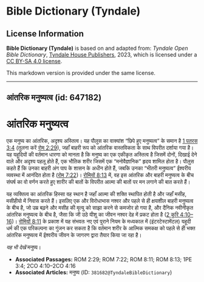 # Bible Dictionary (Tyndale)

## License Information

**Bible Dictionary (Tyndale)** is based on and adapted from: _Tyndale Open Bible Dictionary_, [Tyndale House Publishers](https://tyndaleopenresources.com/), 2023, which is licensed under a [CC BY-SA 4.0 license](https://creativecommons.org/licenses/by-sa/4.0/legalcode.en).

This markdown version is provided under the same license.



--------------------------------

## आंतरिक मनुष्यत्व (id: 647182)

आंतरिक मनुष्यत्व
================

एक मनुष्य का आंतरिक, अदृश्य अस्तित्व। यह पौलुस का वाक्यांश “छिपे हुए मनुष्यत्व” के समान है [1 पतरस 3:4](https://ref.ly/1Pet3:4) (तुलना करें [रोम 2:29](https://ref.ly/Rom2:29)), जहाँ बाहरी रूप को आंतरिक वास्तविकता के साथ विपरीत दर्शाया गया है। यह यहूदियों की वर्तमान धारणा को मानता है कि मनुष्य का एक एकीकृत अस्तित्व है जिसमें दोनों, दिखाई देने वाले और अदृश्य पहलू होते हैं, एक भौतिक शरीर जिसमें एक “मनोवैज्ञानिक” हृदय शामिल होता है। पौलुस कहते हैं कि उनका बाहरी अंग पाप के शासन के अधीन होते हैं, जबकि उनका “भीतरी मनुष्यत्व” ईश्वरीय व्यवस्था में आनंदित होता है ([रोम 7:22](https://ref.ly/Rom7:22))। [रोमियों 8:13](https://ref.ly/Rom8:13) में, वह इस आंतरिक और बाहरी मनुष्यत्व के बीच संघर्ष का वो वर्णन करते हुए शारीर की बातों के विपरीत आत्मा की बातों पर मन लगाने की बात करते हैं।

यह व्यक्तित्व का आंतरिक हिस्सा वह स्थान है जहाँ आत्मा की शक्ति स्थापित होती है और जहाँ मसीह, मसीहीयो में निवास करते हैं। इसलिए एक और विरोधाभास नश्वर और पहले से ही क्षयशील बाहरी मनुष्यत्व के बीच है, जो उम्र बढ़ने और मसीह की मृत्यु को साझा करने से कमजोर हो गया है, और दैनिक नवीनीकृत आंतरिक मनुष्यत्व के बीच है, जैसा कि जी उठे यीशु का जीवन नश्वर देह में प्रकट होता है ([2 कुरि 4:10–16](https://ref.ly/2Cor4:10-2Cor4:16))। [रोमियों 8:11](https://ref.ly/Rom8:11) के प्रकाश में यह संभवतः नए एवं पुराने नियम के मध्यकाल में (इंटरटेस्टामेंटल) यहूदी धर्म की एक परिकल्पना का गुंजन कर सकता है कि वर्तमान शरीर के आत्मिक समकक्ष को पहले से ही भक्त आंतरिक मनुष्यत्व में ईश्वरीय जीवन के जागरण द्वारा तैयार किया जा रहा है।

*यह भी देखें* मनुष्य। 

* **Associated Passages:** ROM 2:29; ROM 7:22; ROM 8:11; ROM 8:13; 1PE 3:4; 2CO 4:10–2CO 4:16
* **Associated Articles:** मनुष्य (ID: `381682@TyndaleBibleDictionary`)

